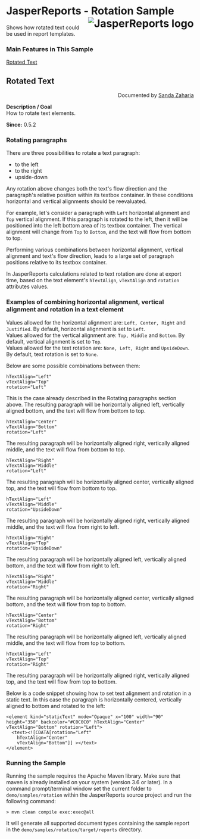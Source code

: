 
# <a name='top'>JasperReports</a> - Rotation Sample <img src="https://jasperreports.sourceforge.net/resources/jasperreports.svg" alt="JasperReports logo" align="right"/>

Shows how rotated text could be used in report templates.

### Main Features in This Sample

[Rotated Text](#rotation)

## <a name='rotation'>Rotated</a> Text
<div align="right">Documented by <a href='mailto:shertage@users.sourceforge.net'>Sanda Zaharia</a></div>

**Description / Goal**\
How to rotate text elements.

**Since:** 0.5.2

### Rotating paragraphs

There are three possibilities to rotate a text paragraph:
- to the left
- to the right
- upside-down

Any rotation above changes both the text's flow direction and the paragraph's relative position within its textbox container. In these conditions horizontal and vertical alignments should be reevaluated.

For example, let's consider a paragraph with `Left` horizontal alignment and `Top` vertical alignment. If this paragraph is rotated to the left, then it will be positioned into the left bottom area of its textbox container. The vertical alignment will change from `Top` to `Bottom`, and the text will flow from bottom to top.

Performing various combinations between horizontal alignment, vertical alignment and text's flow direction, leads to a large set of paragraph positions relative to its textbox container.

In JasperReports calculations related to text rotation are done at export time, based on the text element's `hTextAlign`, `vTextAlign` and `rotation` attributes values.

### Examples of combining horizontal alignment, vertical alignment and rotation in a text element

Values allowed for the horizontal alignment are: `Left, Center, Right` and `Justified`. By default, horizontal alignment is set to `Left`.\
Values allowed for the vertical alignment are: `Top, Middle` and `Bottom`. By default, vertical alignment is set to `Top`.\
Values allowed for the text rotation are: `None, Left, Right` and `UpsideDown`. By default, text rotation is set to `None`.

Below are some possible combinations between them:
```
hTextAlign="Left"
vTextAlign="Top"
rotation="Left"
```
This is the case already described in the Rotating paragraphs section above. The resulting paragraph will be horizontally aligned left, vertically aligned bottom, and the text will flow from bottom to top.
```
hTextAlign="Center"
vTextAlign="Bottom"
rotation="Left"
```
The resulting paragraph will be horizontally aligned right, vertically aligned middle, and the text will flow from bottom to top.
```
hTextAlign="Right"
vTextAlign="Middle"
rotation="Left"
```
The resulting paragraph will be horizontally aligned center, vertically aligned top, and the text will flow from bottom to top.
```
hTextAlign="Left"
vTextAlign="Middle"
rotation="UpsideDown"
```
The resulting paragraph will be horizontally aligned right, vertically aligned middle, and the text will flow from right to left.
```
hTextAlign="Right"
vTextAlign="Top"
rotation="UpsideDown"
```
The resulting paragraph will be horizontally aligned left, vertically aligned bottom, and the text will flow from right to left.
```
hTextAlign="Right"
vTextAlign="Middle"
rotation="Right"
```
The resulting paragraph will be horizontally aligned center, vertically aligned bottom, and the text will flow from top to bottom.
```
hTextAlign="Center"
vTextAlign="Bottom"
rotation="Right"
```
The resulting paragraph will be horizontally aligned left, vertically aligned middle, and the text will flow from top to bottom.
```
hTextAlign="Left"
vTextAlign="Top"
rotation="Right"
```
The resulting paragraph will be horizontally aligned right, vertically aligned top, and the text will flow from top to bottom.

Below is a code snippet showing how to set text alignment and rotation in a static text. In this case the paragraph is horizontally centered, vertically aligned to bottom and rotated to the left:
```
<element kind="staticText" mode="Opaque" x="100" width="90" height="350" backcolor="#C0C0C0" hTextAlign="Center" vTextAlign="Bottom" rotation="Left">
  <text><![CDATA[rotation="Left"
    hTextAlign="Center"
    vTextAlign="Bottom"]] ></text>
</element>
```
### Running the Sample

Running the sample requires the Apache Maven library. Make sure that maven is already installed on your system (version 3.6 or later).
In a command prompt/terminal window set the current folder to `demo/samples/rotation` within the JasperReports source project and run the following command:
```
> mvn clean compile exec:exec@all
```
It will generate all supported document types containing the sample report in the `demo/samples/rotation/target/reports` directory.
